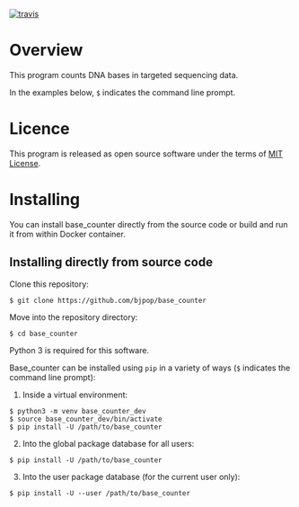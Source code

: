 [![travis](https://travis-ci.org/bjpop/base_counter.svg?branch=master)](https://travis-ci.org/bjpop/base_counter)

# Overview 

This program counts DNA bases in targeted sequencing data.

In the examples below, `$` indicates the command line prompt.

# Licence

This program is released as open source software under the terms of [MIT License](https://raw.githubusercontent.com/bjpop/base_counter/master/LICENSE).

# Installing

You can install base_counter directly from the source code or build and run it from within Docker container.

## Installing directly from source code

Clone this repository: 
```
$ git clone https://github.com/bjpop/base_counter
```

Move into the repository directory:
```
$ cd base_counter
```

Python 3 is required for this software.

Base_counter can be installed using `pip` in a variety of ways (`$` indicates the command line prompt):

1. Inside a virtual environment:
```
$ python3 -m venv base_counter_dev
$ source base_counter_dev/bin/activate
$ pip install -U /path/to/base_counter
```
2. Into the global package database for all users:
```
$ pip install -U /path/to/base_counter
```
3. Into the user package database (for the current user only):
```
$ pip install -U --user /path/to/base_counter
```


